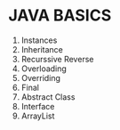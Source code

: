 # JAVA BASICS

1. Instances
2. Inheritance
3. Recurssive Reverse 
4. Overloading
5. Overriding
6. Final 
7. Abstract Class
8. Interface
9. ArrayList
